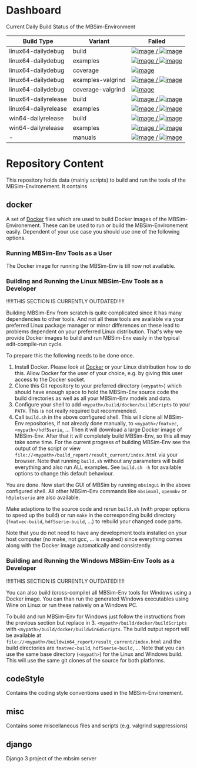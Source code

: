 # Dashboard

Current Daily Build Status of the MBSim-Environment

| Build Type | Variant | Failed |
|------------|---------|--------|
| linux64-dailydebug | build | [![image](https://www.mbsim-env.de/service/builds/current/linux64-dailydebug/nrFailed.svg) / ![image](https://www.mbsim-env.de/service/builds/current/linux64-dailydebug/nrAll.svg)](https://www.mbsim-env.de/builds/run/current/linux64-dailydebug/) |
| linux64-dailydebug | examples | [![image](https://www.mbsim-env.de/service/runexamples/current/linux64-dailydebug/nrFailed.svg) / ![image](https://www.mbsim-env.de/service/runexamples/current/linux64-dailydebug/nrAll.svg)](https://www.mbsim-env.de/runexamples/run/current/linux64-dailydebug/) |
| linux64-dailydebug | coverage | [![image](https://www.mbsim-env.de/service/runexamples/current/linux64-dailydebug/coverageRate.svg)](https://www.mbsim-env.de/runexamples/run/current/linux64-dailydebug/#coverage) |
| linux64-dailydebug | examples-valgrind | [![image](https://www.mbsim-env.de/service/runexamples/current/linux64-dailydebug-valgrind/nrFailed.svg) / ![image](https://www.mbsim-env.de/service/runexamples/current/linux64-dailydebug-valgrind/nrAll.svg)](https://www.mbsim-env.de/runexamples/run/current/linux64-dailydebug-valgrind/) |
| linux64-dailydebug | coverage-valgrind | [![image](https://www.mbsim-env.de/service/runexamples/current/linux64-dailydebug-valgrind/coverageRate.svg)](https://www.mbsim-env.de/runexamples/run/current/linux64-dailydebug-valgrind/#coverage) |
| linux64-dailyrelease | build | [![image](https://www.mbsim-env.de/service/builds/current/linux64-dailyrelease/nrFailed.svg) / ![image](https://www.mbsim-env.de/service/builds/current/linux64-dailyrelease/nrAll.svg)](https://www.mbsim-env.de/builds/run/current/linux64-dailyrelease/) |
| linux64-dailyrelease | examples | [![image](https://www.mbsim-env.de/service/runexamples/current/linux64-dailyrelease/nrFailed.svg) / ![image](https://www.mbsim-env.de/service/runexamples/current/linux64-dailyrelease/nrAll.svg)](https://www.mbsim-env.de/runexamples/run/current/linux64-dailyrelease/) |
| win64-dailyrelease | build | [![image](https://www.mbsim-env.de/service/builds/current/win64-dailyrelease/nrFailed.svg) / ![image](https://www.mbsim-env.de/service/builds/current/win64-dailyrelease/nrAll.svg)](https://www.mbsim-env.de/builds/run/current/win64-dailyrelease/) |
| win64-dailyrelease | examples | [![image](https://www.mbsim-env.de/service/runexamples/current/win64-dailyrelease/nrFailed.svg) / ![image](https://www.mbsim-env.de/service/runexamples/current/win64-dailyrelease/nrAll.svg)](https://www.mbsim-env.de/runexamples/run/current/win64-dailyrelease/) |
| - | manuals | [![image](https://www.mbsim-env.de/service/manuals/nrFailed.svg) / ![image](https://www.mbsim-env.de/service/manuals/nrAll.svg)](https://www.mbsim-env.de/service/home/#manuals) |



# Repository Content

This repository holds data (mainly scripts) to build and run the tools of the MBSim-Environement.
It contains


## docker

A set of [Docker](https://www.docker.com/) files which are used to build Docker images of the
MBSim-Environement. These can be used to run or build the MBSim-Environement easily.
Dependent of your use case you should use one of the following options.

### Running MBSim-Env Tools as a User

The Docker image for running the MBSim-Env is till now not available.

### Building and Running the Linux MBSim-Env Tools as a Developer

!!!!!THIS SECTION IS CURRENTLY OUTDATED!!!!!

Building MBSim-Env from scratch is quite complicated since it has many dependencies to other tools. And not all these
tools are available via your preferred Linux package manager or minor differences on these lead to problems dependent
on your preferred Linux distribution.
That's why we provide Docker images to build and run MBSim-Env easily in the typical edit-compile-run cycle.

To prepare this the following needs to be done once.

1. Install Docker. Please look at [Docker](https://www.docker.com/) or your Linux distribution how to do this.
Allow Docker for the user of your choice, e.g. by giving this user access to the Docker socket.
2. Clone this Git repository to your preferred directory (`<mypath>`) which should have enough 
space to hold the MBSim-Env source code the build directories as well as all your MBSim-Env models and data.
3. Configure your shell to add `<mypath>/build/docker/buildScripts` to your `PATH`.
This is not really required but recommended.
4. Call `build.sh` in the above configured shell. This will clone all MBSim-Env repositories, if not already done manually,
to `<mypath>/fmatvec`, `<mypath>/hdf5serie`, ... Then it will download a large Docker image of MBSim-Env. After that it will completely build MBSim-Env, so this all may take some time.
For the current progress of building MBSim-Env see the output of the script or view `file://<mypath>/build_report/result_current/index.html`
via your browser.
Note that running `build.sh` without any parameters will build everything and also run ALL examples. See `build.sh -h` for available
options to change this default behaviour.

You are done. Now start the GUI of MBSim by running `mbsimgui` in the above configured shell.
All other MBSim-Env commands like `mbsimxml`, `openmbv` or `h5plotserie` are also available.

Make adaptions to the source code and rerun `build.sh` (with proper options to speed up the build) or run `make` in the corresponding
build directory (`fmatvec-build`, `hdf5serie-build`, ...) to rebuild your changed code parts.

Note that you do not need to have any development tools installed on your host computer (no make, not gcc, ... is required) since
everything comes along with the Docker image automatically and consistently.

### Building and Running the Windows MBSim-Env Tools as a Developer

!!!!!THIS SECTION IS CURRENTLY OUTDATED!!!!!

You can also build (cross-compile) all MBSim-Env tools for Windows using a Docker image. You can than run the generated Windows
executables using Wine on Linux or run these natively on a Windows PC.

To build and run MBSim-Env for Windows just follow the instructions from the previous section but replace in 3. 
`<mypath>/build/docker/buildScripts` with `<mypath>/build/docker/buildwin64Scripts`.
The build output report will be available at `file://<mypath>/buildwin64_report/result_current/index.html` and the build directories
are `fmatvec-build`, `hdf5serie-build`, ...
Note that you can use the same base directory (`<mypath>`) for the Linux and Windows build. This will use the same git clones of the source for both platforms.



## codeStyle

Contains the coding style conventions used in the MBSim-Environement.


## misc

Contains some miscellaneous files and scripts (e.g. valgrind suppressions)


## django

Django 3 project of the mbsim server
